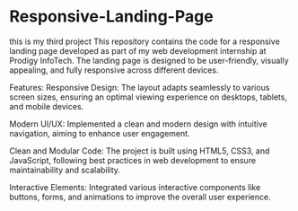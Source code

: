 # Responsive-Landing-Page
this is my third project
This repository contains the code for a responsive landing page developed as part of my web development internship at Prodigy InfoTech. The landing page is designed to be user-friendly, visually appealing, and fully responsive across different devices.

Features:
Responsive Design: The layout adapts seamlessly to various screen sizes, ensuring an optimal viewing experience on desktops, tablets, and mobile devices.

Modern UI/UX: Implemented a clean and modern design with intuitive navigation, aiming to enhance user engagement.

Clean and Modular Code: The project is built using HTML5, CSS3, and JavaScript, following best practices in web development to ensure maintainability and scalability.

Interactive Elements: Integrated various interactive components like buttons, forms, and animations to improve the overall user experience.

